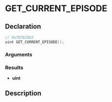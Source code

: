 # GET_CURRENT_EPISODE

## Declaration
```cpp
// 0x7D7619D2
uint GET_CURRENT_EPISODE();
```

### Arguments

### Results
- **uint**

## Description
